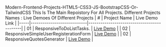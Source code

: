 Modern-Frontend-Projects-HTML5-CSS3-JS-BootstrapCSS-Or-TailwindCSS
This Is The Main Repoistory For All Projects.
Different Projects Names : Live Demoes Of Different Projects
| #   | Project Name               | Live Demo Link                            |
|-----|----------------------------|--------------------------------------------|
| 01  | ResponsiveToDoListTasks.            | [Live Demo](https://mahmoudkhalidshabaanomar2.github.io/modern-frontend-projects-HTML5-CSS3-JS-BootstrapCSS5OrTailwindCSS/ResponsiveTodoList/)       |
| 02  | ResponsiveSimpleUserRegisterationForm        | [Live Demo](https://mahmoudkhalidshabaanomar2.github.io/modern-frontend-projects-HTML5-CSS3-JS-BootstrapCSS5OrTailwindCSS/ResponsiveSimpleUserRegisterationForm/)       |
| 02  | ResponsiveQuotesGenerator        | [Live Demo](https://mahmoudkhalidshabaanomar2.github.io/modern-frontend-projects-HTML5-CSS3-JS-BootstrapCSS5OrTailwindCSS/)       |
